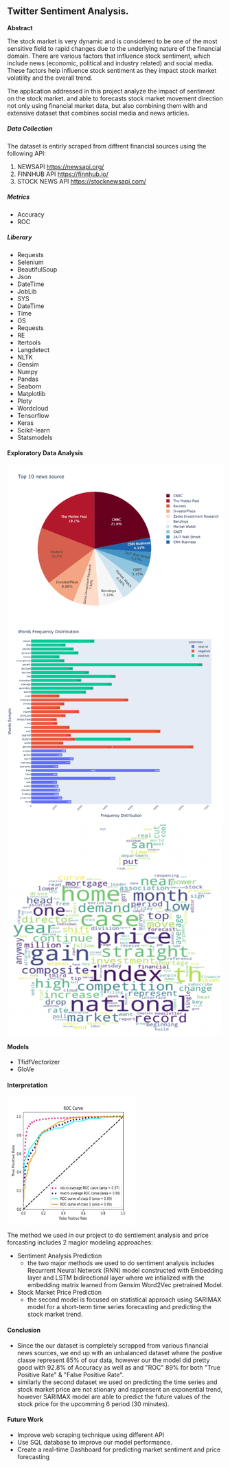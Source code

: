 ## Twitter Sentiment Analysis.

**Abstract**

The stock market is very dynamic and is considered to be one of the most sensitive field to rapid changes due to the underlying nature of the financial domain. There are various factors that influence stock sentiment, which include news (economic, political and industry related) and social media. These factors help influence stock sentiment as they impact stock market volatility and the overall trend.

The application addressed in this project analyze the impact of sentiment on the stock market. and able to forecasts stock market movement direction not only using financial market data, but also combining them with and extensive dataset that combines social media and news articles.

##### Data Collection

The dataset is entirly scraped from diffrent financial sources using the following API:

1. NEWSAPI              https://newsapi.org/
2. FINNHUB API       https://finnhub.io/
3. STOCK NEWS API https://stocknewsapi.com/

##### Metrics

- Accuracy
- ROC

##### Liberary

- Requests
- Selenium
- BeautifulSoup
- Json
- DateTime
- JobLib
- SYS
- DateTime
- Time
- OS
- Requests
- RE
- Itertools
- Langdetect
- NLTK
- Gensim
- Numpy
- Pandas
- Seaborn
- Matplotlib
- Ploty
- Wordcloud
- Tensorflow
- Keras
- Scikit-learn
- Statsmodels

#### Exploratory Data Analysis

<img align="left" src="https://raw.githubusercontent.com/akladyous/stock-market-sentiment-analysis/main/img/top10_news_source.png">

<br clear="left"/>

<img align="left" src="https://raw.githubusercontent.com/akladyous/stock-market-sentiment-analysis/main/img/word_freq_distribution.png">

<br clear="left"/>

<img align="left" width="500" height="500" src="https://raw.githubusercontent.com/akladyous/stock-market-sentiment-analysis/main/img/word_cloud.png">

<br clear="left"/>

#### Models

- TfidfVectorizer
- GloVe 

#### Interpretation

<img align="left" width="300" height="300" hspace="0" vspace="0" src="https://raw.githubusercontent.com/akladyous/stock-market-sentiment-analysis/main/img/roc.jpg">

<br clear="left"/>

The method we used in our project to do sentiement analysis and price forcasting includes 2 magior modeling approaches:

- Sentiment Analysis Prediction
  - the two major methods we used to do sentiment analysis includes Recurrent Neural Network (RNN) model constructed with Embedding layer and LSTM bidirectional layer where we intialized with the embedding matrix learned from Gensim Word2Vec pretrained Model.
- Stock Market Price Prediction
  - the second model is focused on statistical approach using SARIMAX model for a short-term time series forecasting and predicting the stock market trend.

#### Conclusion

- Since the our dataset is completely scrapped from various financial news sources, we end up with an unbalanced dataset where the postive classe represent 85%  of our data, however our the model did pretty good with 92.8% of Accuracy as well as and "ROC" 89% for both "True Positive Rate" & "False Positive Rate".
- similarly the second dataset we used on predicting the time series and stock market price are not stionary and rappresent an exponential trend,  however SARIMAX model are able to predict the future values of the stock price for the upcomming 6 period (30 minutes).

#### Future Work

- Improve web scraping technique using different API
- Use SQL database to improve our model performance.
- Create a real-time Dashboard for predicting market sentiment and price forecasting
